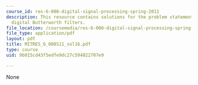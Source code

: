 ```yaml
---
course_id: res-6-008-digital-signal-processing-spring-2011
description: This resource contains solutions for the problem statements related to
  digital Butterworth filters.
file_location: /coursemedia/res-6-008-digital-signal-processing-spring-2011/9b015cd43f5edfe9dc27c594022707e9_MITRES_6_008S11_sol16.pdf
file_type: application/pdf
layout: pdf
title: MITRES_6_008S11_sol16.pdf
type: course
uid: 9b015cd43f5edfe9dc27c594022707e9

---
```

None
